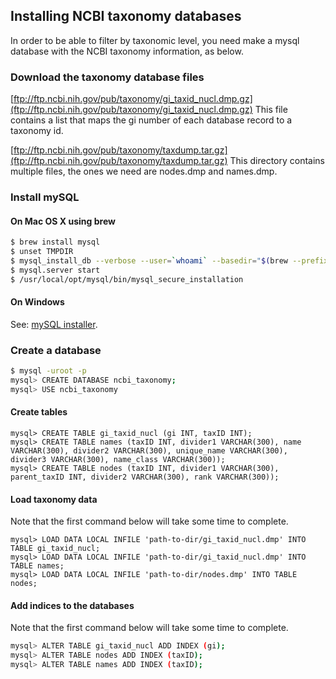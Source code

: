 ## Installing NCBI taxonomy databases

In order to be able to filter by taxonomic level, you need make a mysql database
with the NCBI taxonomy information, as below.

### Download the taxonomy database files

[ftp://ftp.ncbi.nih.gov/pub/taxonomy/gi_taxid_nucl.dmp.gz](ftp://ftp.ncbi.nih.gov/pub/taxonomy/gi_taxid_nucl.dmp.gz)
This file contains a list that maps the gi number of each database record to a taxonomy id.

[ftp://ftp.ncbi.nih.gov/pub/taxonomy/taxdump.tar.gz](ftp://ftp.ncbi.nih.gov/pub/taxonomy/taxdump.tar.gz)
This directory contains multiple files, the ones we need are nodes.dmp and names.dmp.

### Install mySQL

#### On Mac OS X using brew

```sh
$ brew install mysql
$ unset TMPDIR
$ mysql_install_db --verbose --user=`whoami` --basedir="$(brew --prefix mysql)" --datadir=/usr/local/var/mysql --tmpdir=/tmp
$ mysql.server start
$ /usr/local/opt/mysql/bin/mysql_secure_installation
```

#### On Windows

See: [mySQL installer](http://dev.mysql.com/downloads/windows/installer/).

### Create a database

```sh
$ mysql -uroot -p
mysql> CREATE DATABASE ncbi_taxonomy;
mysql> USE ncbi_taxonomy
```

#### Create tables

```
mysql> CREATE TABLE gi_taxid_nucl (gi INT, taxID INT);
mysql> CREATE TABLE names (taxID INT, divider1 VARCHAR(300), name VARCHAR(300), divider2 VARCHAR(300), unique_name VARCHAR(300), divider3 VARCHAR(300), name_class VARCHAR(300));
mysql> CREATE TABLE nodes (taxID INT, divider1 VARCHAR(300), parent_taxID INT, divider2 VARCHAR(300), rank VARCHAR(300));
```

#### Load taxonomy data

Note that the first command below will take some time to complete.

```
mysql> LOAD DATA LOCAL INFILE 'path-to-dir/gi_taxid_nucl.dmp' INTO TABLE gi_taxid_nucl;
mysql> LOAD DATA LOCAL INFILE 'path-to-dir/gi_taxid_nucl.dmp' INTO TABLE names;
mysql> LOAD DATA LOCAL INFILE 'path-to-dir/nodes.dmp' INTO TABLE nodes;
```

#### Add indices to the databases

Note that the first command below will take some time to complete.

```sh
mysql> ALTER TABLE gi_taxid_nucl ADD INDEX (gi);
mysql> ALTER TABLE nodes ADD INDEX (taxID);
mysql> ALTER TABLE names ADD INDEX (taxID);
```

